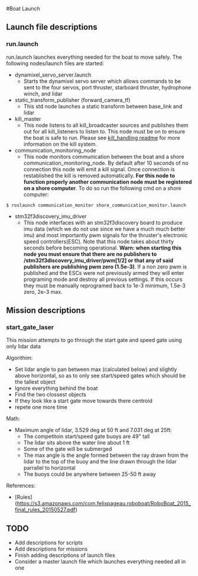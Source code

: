 #Boat Launch 
## Launch file descriptions
### run.launch
run.launch launches everything needed for the boat to move safely. The following nodes/launch files are started:
* dynamixel_servo_server.launch
  * Starts the dynamixel servo server which allows commands to be sent to the four servos, port thruster, starboard thruster, hydrophone winch, and lidar
* static_transform_publisher (forward_camera_tf)
  * This std node launches a static transform between base_link and lidar
* kill_master
  * This node listens to all kill_broadcaster sources and publishes them out for all kill_listeners to listen to. This node must be on to ensure the boat is safe to run. Please see [kill_handling readme](https://github.com/uf-mil/software-common/blob/master/kill_handling/readme.md) for more information on the kill system.
* communication_monitoring_node
  * This node monitors communication between the boat and a shore communication_monitoring_node. By default after 10 seconds of no connection this node will emit a kill signal. Once connection is restablished the kill is removed automatically. __For this node to function properly another communication node must be registered on a shore computer__. To do so run the following cmd on a shore computer:
```
$ roslaunch communication_monitor shore_communication_monitor.launch
```
* stm32f3discovery_imu_driver
  * This node interfaces with an stm32f3discovery board to produce imu data (which we do not use since we have a much much better imu) and most importantly pwm signals for the thruster's electronic speed controllers(ESC). Note that this node takes about thirty seconds before becoming operational. __Warn: when starting this node you must ensure that there are no publishers to /stm32f3discovery_imu_driver/pwm[1/2] or that any of said publishers are publishing pwm zero (1.5e-3)__. If a non zero pwm is published and the ESCs were not previously armed they will enter programing mode and destroy all previous settings. If this occurs they must be manually reprogramed back to 1e-3 minimum, 1.5e-3 zero, 2e-3 max.

## Mission descriptions
### start_gate_laser
This mission attempts to go through the start gate and speed gate using only lidar data

Algorithim: 
* Set lidar angle to pan between max (calculated below) and slightly above horizontal, so as to only see start/speed gates which should be the tallest object
* Ignore everything behind the boat
* Find the two clossest objects
* If they look like a start gate move towards there centroid
* repete one more time

Math:
* Maximum angle of lidar, 3.529 deg at 50 ft and 7.031 deg at 25ft:
  * The competitoin start/speed gate buoys are 49" tall
  * The lidar sits above the water line about 1 ft
  * Some of the gate will be submerged
  * The max angle is the angle formed between the ray drawn from the lidar to the top of the buoy and the line drawn through the lidar parrallel to horizontal
  * The buoys could be anywhere between 25-50 ft away
  
References:
* [Rules] (https://s3.amazonaws.com/com.felixpageau.roboboat/RoboBoat_2015_final_rules_20150527.pdf)
  
## TODO
* Add descriptions for scripts
* Add descriptions for missions
* Finish adding descriptions of launch files
* Consider a master launch file which launches everything needed all in one
